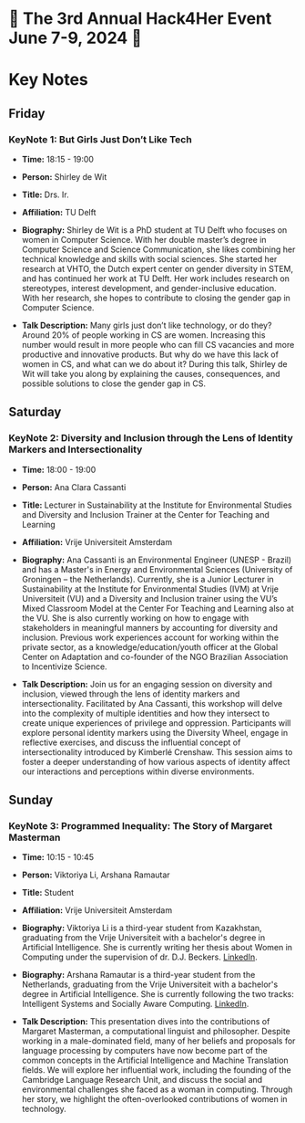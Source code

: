 # 🌟 The 3rd Annual Hack4Her Event June 7-9, 2024 🌟

# Key Notes

## Friday  

### KeyNote 1: But Girls Just Don’t Like Tech 

- **Time:** 18:15 - 19:00
  
- **Person:**  Shirley de Wit
  
- **Title:** Drs. Ir.
  
- **Affiliation:** TU Delft
  
- **Biography:** Shirley de Wit is a PhD student at TU Delft who focuses on women in Computer Science. With her double master’s degree in Computer Science and Science Communication, she likes combining her technical knowledge and skills with social sciences. She started her research at VHTO, the Dutch expert center on gender diversity in STEM, and has continued her work at TU Delft. Her work includes research on stereotypes, interest development, and gender-inclusive education. With her research, she hopes to contribute to closing the gender gap in Computer Science.
  
- **Talk Description:** Many girls just don’t like technology, or do they? Around 20% of people working in CS are women. Increasing this number would result in more people who can fill CS vacancies and more productive and innovative products. But why do we have this lack of women in CS, and what can we do about it? During this talk, Shirley de Wit will take you along by explaining the causes, consequences, and possible solutions to close the gender gap in CS.

  



## Saturday  


### KeyNote 2: Diversity and Inclusion through the Lens of Identity Markers and Intersectionality  

- **Time:** 18:00 - 19:00
  
- **Person:** Ana Clara Cassanti
  
- **Title:** Lecturer in Sustainability at the Institute for Environmental Studies and Diversity and Inclusion Trainer at the Center for Teaching and Learning
  
- **Affiliation:** Vrije Universiteit Amsterdam
  
- **Biography:** Ana Cassanti is an Environmental Engineer (UNESP - Brazil) and has a Master's in Energy and Environmental Sciences (University of Groningen – the Netherlands). Currently, she is a Junior Lecturer in Sustainability at the Institute for Environmental Studies (IVM) at Vrije Universiteit (VU) and a Diversity and Inclusion trainer using the VU’s Mixed Classroom Model at the Center For Teaching and Learning also at the VU. She is also currently working on how to engage with stakeholders in meaningful manners by accounting for diversity and inclusion. Previous work experiences account for working within the private sector, as a knowledge/education/youth officer at the Global Center on Adaptation and co-founder of the NGO Brazilian Association to Incentivize Science.
  
- **Talk Description:** Join us for an engaging session on diversity and inclusion, viewed through the lens of identity markers and intersectionality. Facilitated by Ana Cassanti, this workshop will delve into the complexity of multiple identities and how they intersect to create unique experiences of privilege and oppression. Participants will explore personal identity markers using the Diversity Wheel, engage in reflective exercises, and discuss the influential concept of intersectionality introduced by Kimberlé Crenshaw. This session aims to foster a deeper understanding of how various aspects of identity affect our interactions and perceptions within diverse environments.



  

## Sunday 


### KeyNote 3: Programmed Inequality: The Story of Margaret Masterman

- **Time:** 10:15 - 10:45
  
- **Person:** Viktoriya Li, Arshana Ramautar
  
- **Title:** Student
  
- **Affiliation:** Vrije Universiteit Amsterdam
  
- **Biography:** Viktoriya Li is a third-year student from Kazakhstan, graduating from the Vrije Universiteit with a bachelor's degree in Artificial Intelligence. She is currently writing her thesis about Women in Computing under the supervision of dr. D.J. Beckers. [LinkedIn](https://www.linkedin.com/in/viktoriya-li-003161262/?utm_source=share&utm_campaign=share_via&utm_content=profile&utm_medium=ios_app).
  
- **Biography:** Arshana Ramautar is a third-year student from the Netherlands, graduating from the Vrije Universiteit with a bachelor's degree in Artificial Intelligence. She is currently following the two tracks: Intelligent Systems and Socially Aware Computing. [LinkedIn](https://www.linkedin.com/in/arshana-ramautar-5638891ba/?utm_source=share&utm_campaign=share_via&utm_content=profile&utm_medium=ios_app).
  
- **Talk Description:** This presentation dives into the contributions of Margaret Masterman, a computational linguist and philosopher. Despite working in a male-dominated field, many of her beliefs and proposals for language processing by computers have now become part of the common concepts in the Artificial Intelligence and Machine Translation fields. We will explore her influential work, including the founding of the Cambridge Language Research Unit, and discuss the social and environmental challenges she faced as a woman in computing. Through her story, we highlight the often-overlooked contributions of women in technology.



